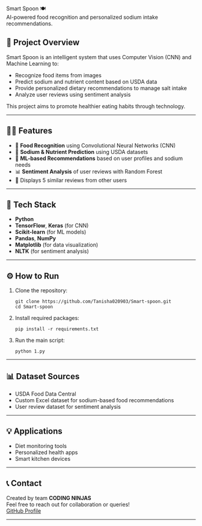 Smart Spoon 🍽️  
AI-powered food recognition and personalized sodium intake recommendations.

## 🚀 Project Overview
Smart Spoon is an intelligent system that uses Computer Vision (CNN) and Machine Learning to:
- Recognize food items from images
- Predict sodium and nutrient content based on USDA data
- Provide personalized dietary recommendations to manage salt intake
- Analyze user reviews using sentiment analysis

This project aims to promote healthier eating habits through technology.

---

## 🧑‍💻 Features
- 🍲 **Food Recognition** using Convolutional Neural Networks (CNN)
- 🧂 **Sodium & Nutrient Prediction** using USDA datasets
- 🤖 **ML-based Recommendations** based on user profiles and sodium needs
- 📊 **Sentiment Analysis** of user reviews with Random Forest
- 📝 Displays 5 similar reviews from other users

---

## 📂 Tech Stack
- **Python**
- **TensorFlow**, **Keras** (for CNN)
- **Scikit-learn** (for ML models)
- **Pandas**, **NumPy**
- **Matplotlib** (for data visualization)
- **NLTK** (for sentiment analysis)

---

## ⚙️ How to Run
1. Clone the repository:
    ```
    git clone https://github.com/Tanisha020903/Smart-spoon.git
    cd Smart-spoon
    ```
2. Install required packages:
    ```
    pip install -r requirements.txt
    ```
3. Run the main script:
    ```
    python 1.py
    ```

---

## 📊 Dataset Sources
- USDA Food Data Central
- Custom Excel dataset for sodium-based food recommendations
- User review dataset for sentiment analysis

---

## 💡 Applications
- Diet monitoring tools
- Personalized health apps
- Smart kitchen devices

---

## 📞 Contact
Created by team **CODING NINJAS**  
Feel free to reach out for collaboration or queries!  
[GitHub Profile](https://github.com/Tanisha020903)

---
